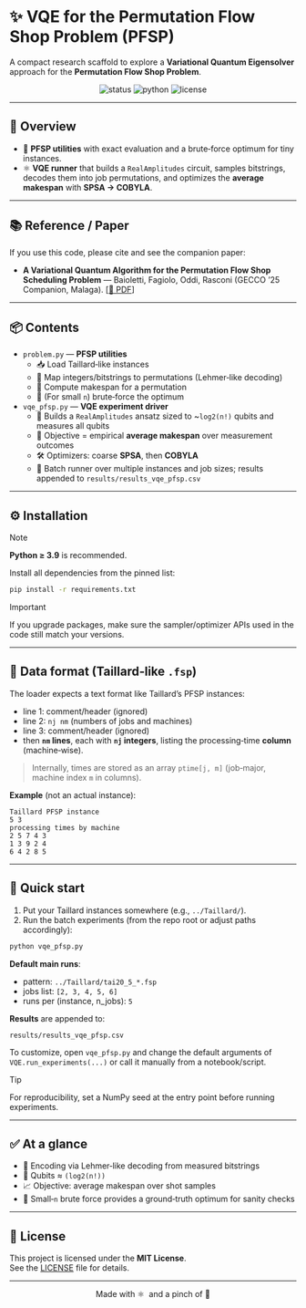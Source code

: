 # ✨ VQE for the Permutation Flow Shop Problem (PFSP)

A compact research scaffold to explore a **Variational Quantum Eigensolver** approach for the **Permutation Flow Shop Problem**.  

<p align="center">
  <img alt="status" src="https://img.shields.io/badge/status-research-blue">
  <img alt="python" src="https://img.shields.io/badge/Python-%E2%89%A5%203.9-3776AB">
  <img alt="license" src="https://img.shields.io/badge/License-MIT-green">
</p>


---

## 🧭 Overview

- 🧩 **PFSP utilities** with exact evaluation and a brute‑force optimum for tiny instances.  
- ⚛️ **VQE runner** that builds a `RealAmplitudes` circuit, samples bitstrings, decodes them into job permutations, and optimizes the **average makespan** with **SPSA → COBYLA**.

---

## 📚 Reference / Paper

If you use this code, please cite and see the companion paper:

- **A Variational Quantum Algorithm for the Permutation Flow Shop Scheduling Problem** — Baioletti, Fagiolo, Oddi, Rasconi (GECCO ’25 Companion, Malaga). [[📄 PDF](vqe-pfsp.pdf)]

---

## 📦 Contents

- `problem.py` — **PFSP utilities**
  - 📥 Load Taillard‑like instances
  - 🔢 Map integers/bitstrings to permutations (Lehmer‑like decoding)
  - 🧮 Compute makespan for a permutation
  - 🧪 (For small `n`) brute‑force the optimum
- `vqe_pfsp.py` — **VQE experiment driver**
  - 🧱 Builds a `RealAmplitudes` ansatz sized to ~`log2(n!)` qubits and measures all qubits
  - 🎯 Objective = empirical **average makespan** over measurement outcomes
  - 🛠️ Optimizers: coarse **SPSA**, then **COBYLA**
  - 📝 Batch runner over multiple instances and job sizes; results appended to `results/results_vqe_pfsp.csv`

---

## ⚙️ Installation

> [!NOTE]
> **Python ≥ 3.9** is recommended.

Install all dependencies from the pinned list:

```bash
pip install -r requirements.txt
```

> [!IMPORTANT]
> If you upgrade packages, make sure the sampler/optimizer APIs used in the code still match your versions.

---

## 📂 Data format (Taillard‑like `.fsp`)

The loader expects a text format like Taillard’s PFSP instances:

- line 1: comment/header (ignored)  
- line 2: `nj nm` (numbers of jobs and machines)  
- line 3: comment/header (ignored)  
- then **`nm` lines**, each with **`nj` integers**, listing the processing‑time **column** (machine‑wise).

> Internally, times are stored as an array `ptime[j, m]` (job‑major, machine index `m` in columns).

**Example** (not an actual instance):

```
Taillard PFSP instance
5 3
processing times by machine
2 5 7 4 3
1 3 9 2 4
6 4 2 8 5
```

---

## 🚀 Quick start

1. Put your Taillard instances somewhere (e.g., `../Taillard/`).  
2. Run the batch experiments (from the repo root or adjust paths accordingly):

```bash
python vqe_pfsp.py
```

**Default main runs**:

- pattern: `../Taillard/tai20_5_*.fsp`
- jobs list: `[2, 3, 4, 5, 6]`
- runs per (instance, n_jobs): `5`

**Results** are appended to:

```
results/results_vqe_pfsp.csv
```

To customize, open `vqe_pfsp.py` and change the default arguments of `VQE.run_experiments(...)` or call it manually from a notebook/script.

> [!TIP]
> For reproducibility, set a NumPy seed at the entry point before running experiments.

---

## ✅ At a glance

- 🧠 Encoding via Lehmer‑like decoding from measured bitstrings  
- 🔢 Qubits ≈ `(log2(n!))`  
- 📈 Objective: average makespan over shot samples  
- 🧪 Small‑`n` brute force provides a ground‑truth optimum for sanity checks

---

## 📜 License

This project is licensed under the **MIT License**.  
See the [LICENSE](LICENSE) file for details.

---

<p align="center">Made with ⚛️ &nbsp;and a pinch of 🧪</p>

